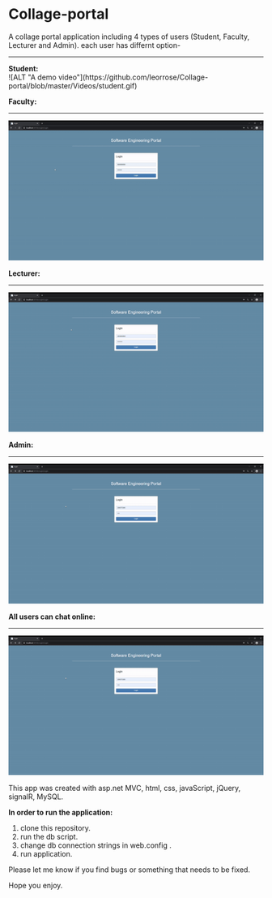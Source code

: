 # Collage-portal
A collage portal application including 4 types of users (Student, Faculty, Lecturer and Admin). 
each user has differnt option-

<hr/>
<b>Student:</b><br/>
![ALT "A demo video"](https://github.com/leorrose/Collage-portal/blob/master/Videos/student.gif)

<b>Faculty:</b><br/><hr/>
![ALT "A demo video"](https://github.com/leorrose/Collage-portal/blob/master/Videos/faculty.gif)

<b>Lecturer:</b><br/><hr/>
![ALT "A demo video"](https://github.com/leorrose/Collage-portal/blob/master/Videos/lecturer.gif)

<b>Admin:</b><br/><hr/>
![ALT "A demo video"](https://github.com/leorrose/Collage-portal/blob/master/Videos/user-insert.gif)

<b>All users can chat online:</b><br/><hr/>
![ALT "A demo video"](https://github.com/leorrose/Collage-portal/blob/master/Videos/user-insert.gif)

This app was created with asp.net MVC, html, css, javaScript, jQuery, signalR, MySQL.

<b> In order to run the application: </b>
1. clone this repository.
2. run the db script.
3. change db connection strings in web.config .
4. run application.

Please let me know if you find bugs or something that needs to be fixed.

Hope you enjoy.


